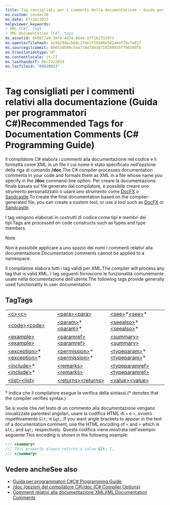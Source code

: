```yaml
---
title: Tag consigliati per i commenti della documentazione - Guida per programmatori C#
ms.custom: seodec18
ms.date: 07/20/2015
helpviewer_keywords:
- XML [C#], tags
- XML documentation [C#], tags
ms.assetid: 6e98f7a9-38f4-4d74-b644-1ff1b23320fd
ms.openlocfilehash: ac8629dacbb8c1fde1f55468e5d2aeaf78cfe017
ms.sourcegitcommit: 68653db98c5ea7744fd438710248935f70020dfb
ms.translationtype: HT
ms.contentlocale: it-IT
ms.lasthandoff: 08/22/2019
ms.locfileid: "69928033"
---
```

# <a name="recommended-tags-for-documentation-comments-c-programming-guide"></a><span data-ttu-id="e97af-102">Tag consigliati per i commenti relativi alla documentazione (Guida per programmatori C#)</span><span class="sxs-lookup"><span data-stu-id="e97af-102">Recommended Tags for Documentation Comments (C# Programming Guide)</span></span>
<span data-ttu-id="e97af-103">Il compilatore C# elabora i commenti alla documentazione nel codice e li formatta come XML in un file il cui nome è stato specificato nell'opzione della riga di comando **/doc**.</span><span class="sxs-lookup"><span data-stu-id="e97af-103">The C# compiler processes documentation comments in your code and formats them as XML in a file whose name you specify in the **/doc** command-line option.</span></span> <span data-ttu-id="e97af-104">Per creare la documentazione finale basata sul file generato dal compilatore, è possibile creare uno strumento personalizzato o usare uno strumento come [DocFX](https://dotnet.github.io/docfx/) o [Sandcastle](https://github.com/EWSoftware/SHFB).</span><span class="sxs-lookup"><span data-stu-id="e97af-104">To create the final documentation based on the compiler-generated file, you can create a custom tool, or use a tool such as [DocFX](https://dotnet.github.io/docfx/) or [Sandcastle](https://github.com/EWSoftware/SHFB).</span></span>  
  
 <span data-ttu-id="e97af-105">I tag vengono elaborati in costrutti di codice come tipi e membri dei tipi.</span><span class="sxs-lookup"><span data-stu-id="e97af-105">Tags are processed on code constructs such as types and type members.</span></span>  
  
> [!NOTE]
> <span data-ttu-id="e97af-106">Non è possibile applicare a uno spazio dei nomi i commenti relativi alla documentazione.</span><span class="sxs-lookup"><span data-stu-id="e97af-106">Documentation comments cannot be applied to a namespace.</span></span>  
  
 <span data-ttu-id="e97af-107">Il compilatore elabora tutti i tag validi per XML.</span><span class="sxs-lookup"><span data-stu-id="e97af-107">The compiler will process any tag that is valid XML.</span></span> <span data-ttu-id="e97af-108">I tag seguenti forniscono le funzionalità comunemente usate nella documentazione dell'utente.</span><span class="sxs-lookup"><span data-stu-id="e97af-108">The following tags provide generally used functionality in user documentation.</span></span>  
  
## <a name="tags"></a><span data-ttu-id="e97af-109">Tag</span><span class="sxs-lookup"><span data-stu-id="e97af-109">Tags</span></span>  
  
||||  
|---|---|---|  
|[<span data-ttu-id="e97af-110">\<c></span><span class="sxs-lookup"><span data-stu-id="e97af-110">\<c></span></span>](./code-inline.md)|[<span data-ttu-id="e97af-111">\<para></span><span class="sxs-lookup"><span data-stu-id="e97af-111">\<para></span></span>](./para.md)|<span data-ttu-id="e97af-112">[\<see>](./see.md)\*</span><span class="sxs-lookup"><span data-stu-id="e97af-112">[\<see>](./see.md)\*</span></span>|  
|[<span data-ttu-id="e97af-113">\<code></span><span class="sxs-lookup"><span data-stu-id="e97af-113">\<code></span></span>](./code.md)|<span data-ttu-id="e97af-114">[\<param>](./param.md)\*</span><span class="sxs-lookup"><span data-stu-id="e97af-114">[\<param>](./param.md)\*</span></span>|<span data-ttu-id="e97af-115">[\<seealso>](./seealso.md)\*</span><span class="sxs-lookup"><span data-stu-id="e97af-115">[\<seealso>](./seealso.md)\*</span></span>|  
|[<span data-ttu-id="e97af-116">\<example></span><span class="sxs-lookup"><span data-stu-id="e97af-116">\<example></span></span>](./example.md)|[<span data-ttu-id="e97af-117">\<paramref></span><span class="sxs-lookup"><span data-stu-id="e97af-117">\<paramref></span></span>](./paramref.md)|[<span data-ttu-id="e97af-118">\<summary></span><span class="sxs-lookup"><span data-stu-id="e97af-118">\<summary></span></span>](./summary.md)|  
|<span data-ttu-id="e97af-119">[\<exception>](./exception.md)\*</span><span class="sxs-lookup"><span data-stu-id="e97af-119">[\<exception>](./exception.md)\*</span></span>|<span data-ttu-id="e97af-120">[\<permission>](./permission.md)\*</span><span class="sxs-lookup"><span data-stu-id="e97af-120">[\<permission>](./permission.md)\*</span></span>|<span data-ttu-id="e97af-121">[\<typeparam>](./typeparam.md)\*</span><span class="sxs-lookup"><span data-stu-id="e97af-121">[\<typeparam>](./typeparam.md)\*</span></span>|  
|<span data-ttu-id="e97af-122">[\<include>](./include.md)\*</span><span class="sxs-lookup"><span data-stu-id="e97af-122">[\<include>](./include.md)\*</span></span>|[<span data-ttu-id="e97af-123">\<remarks></span><span class="sxs-lookup"><span data-stu-id="e97af-123">\<remarks></span></span>](./remarks.md)|[<span data-ttu-id="e97af-124">\<typeparamref></span><span class="sxs-lookup"><span data-stu-id="e97af-124">\<typeparamref></span></span>](./typeparamref.md)|  
|[<span data-ttu-id="e97af-125">\<list></span><span class="sxs-lookup"><span data-stu-id="e97af-125">\<list></span></span>](./list.md)|[<span data-ttu-id="e97af-126">\<returns></span><span class="sxs-lookup"><span data-stu-id="e97af-126">\<returns></span></span>](./returns.md)|[<span data-ttu-id="e97af-127">\<value></span><span class="sxs-lookup"><span data-stu-id="e97af-127">\<value></span></span>](./value.md)|  
  
 <span data-ttu-id="e97af-128">\* indica che il compilatore esegue la verifica della sintassi.</span><span class="sxs-lookup"><span data-stu-id="e97af-128">(\* denotes that the compiler verifies syntax.)</span></span>  
  
 <span data-ttu-id="e97af-129">Se si vuole che nel testo di un commento alla documentazione vengano visualizzate parentesi angolari, usare la codifica HTML di `<` e `>`, ovvero rispettivamente `&lt;` e `&gt;`.</span><span class="sxs-lookup"><span data-stu-id="e97af-129">If you want angle brackets to appear in the text of a documentation comment, use the HTML encoding of `<` and `>` which is `&lt;` and `&gt;` respectively.</span></span> <span data-ttu-id="e97af-130">Questa codifica viene mostrata nell'esempio seguente:</span><span class="sxs-lookup"><span data-stu-id="e97af-130">This encoding is shown in the following example:</span></span>
  
```csharp  
/// <summary>
/// This property always returns a value &lt; 1.
/// </summary>
```
  
## <a name="see-also"></a><span data-ttu-id="e97af-131">Vedere anche</span><span class="sxs-lookup"><span data-stu-id="e97af-131">See also</span></span>

- [<span data-ttu-id="e97af-132">Guida per programmatori C#</span><span class="sxs-lookup"><span data-stu-id="e97af-132">C# Programming Guide</span></span>](../index.md)
- [<span data-ttu-id="e97af-133">/doc (opzioni del compilatore C#)</span><span class="sxs-lookup"><span data-stu-id="e97af-133">/doc (C# Compiler Options)</span></span>](../../language-reference/compiler-options/doc-compiler-option.md)
- [<span data-ttu-id="e97af-134">Commenti relativi alla documentazione XML</span><span class="sxs-lookup"><span data-stu-id="e97af-134">XML Documentation Comments</span></span>](./index.md)
